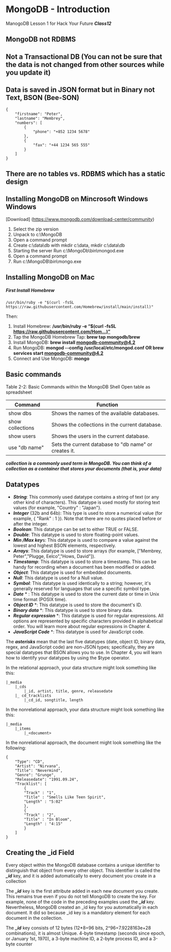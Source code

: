 # MongoDB - Introduction

ManogoDB Lesson 1 for Hack Your Future ***Class12***

## MongoDB not RDBMS

## Not a Transactional DB (You can not be sure that the data is not changed from other sources while you update it)

## Data is saved in JSON format but in Binary not Text, BSON (Bee-SON)

```
{
    "firstname": "Peter",
    "lastname": "Membrey",
    "numbers": [
        {
            "phone": "+852 1234 5678"
        },
        {
            "fax": "+44 1234 565 555"
        }
    ]
}
``` 

## There are no tables vs. RDBMS which has a static design 

## Installing MongoDB on Mincrosoft Windows Windows

[Download] (https://www.mongodb.com/download-center/community)

1. Select the zip version
2. Unpack to c:\MongoDB
3. Open a command prompt
4. Create c:\data\db with mkdir c:\data, mkdir c:\data\db
5. Starting the server Run c:\MongoDb\bin\mongod.exe
6. Open a command prompt
7. Run c:\MongoDB\bin\mongo.exe

## Installing MongoDB on Mac

##### First Install Homebrew
`/usr/bin/ruby -e "$(curl -fsSL https://raw.githubusercontent.com/Homebrew/install/main/install)"`

Then:

1. Install Homebrew: **/usr/bin/ruby -e “$(curl -fsSL https://raw.githubusercontent.com/Hom...)”**
2. Tap the MongoDB Homebrew Tap: **brew tap mongodb/brew**
3. Install MongoDB: **brew install mongodb-community@4.2**
4. Run MongoDB: **mongod --config /usr/local/etc/mongod.conf OR brew services start mongodb-community@4.2**
5. Connect and Use MongoDB: **mongo**

## Basic commands

Table 2-2: Basic Commands within the MongoDB Shell
Open table as spreadsheet

|Command|Function|
| ------------- |-------------|
|show dbs|Shows the names of the available databases.|
|show collections|Shows the collections in the current database.|
|show users|Shows the users in the current database.|
|use "db name"|Sets the current database to "db name" or creates it.|
    
***collection is a commonly used term in MongoDB. You can think of a collection as a container that stores your documents (that is, your data)***

## Datatypes

- ***String***: This commonly used datatype contains a string of text (or any other kind of characters). This datatype is used mostly for storing text values (for example, "Country" : "Japan"}.
- ***Integer*** (32b and 64b): This type is used to store a numerical value (for example, { "Rank" : 1 }). Note that there are no quotes placed before or after the integer.
- ***Boolean***: This datatype can be set to either TRUE or FALSE.
- ***Double***: This datatype is used to store floating-point values.
- ***Min /Max key***s: This datatype is used to compare a value against the lowest and highest BSON elements, respectively.
- ***Arrays***: This datatype is used to store arrays (for example, ["Membrey, Peter","Plugge, Eelco","Hows, David"]).
- ***Timestamp***: This datatype is used to store a timestamp. This can be handy for recording when a document has been modified or added.
- ***Object***: This datatype is used for embedded documents.
- ***Null***: This datatype is used for a Null value.
- ***Symbol***: This datatype is used identically to a string; however, it's generally reserved for languages that use a specific symbol type.
- ***Date*** * : This datatype is used to store the current date or time in Unix time format (POSIX time).
- ***Object ID*** *: This datatype is used to store the document's ID.
- ***Binary data*** *: This datatype is used to store binary data.
- ***Regular expression*** *: This datatype is used for regular expressions. All options are represented by specific characters provided in alphabetical order. You will learn more about regular expressions in Chapter 4.
- ***JavaScript Code*** *: This datatype is used for JavaScript code.

The ***asterisks*** mean that the last five datatypes (date, object ID, binary data, regex, and JavaScript code) are non-JSON types; specifically, they are special datatypes that BSON allows you to use. In Chapter 4, you will learn how to identify your datatypes by using the $type operator.

In the relational approach, your data structure might look something like this:

```
|_media
    |_cds
        |_id, artist, title, genre, releasedate
    |_ cd_tracklists
        |_cd_id, songtitle, length
```
In the nonrelational approach, your data structure might look something like this:

```
|_media
    |_items
        |_<document>
```
In the nonrelational approach, the document might look something like the following:

```
{
    "Type": "CD",
    "Artist": "Nirvana",
    "Title": "Nevermind",
    "Genre": "Grunge",
    "Releasedate": "1991.09.24",
    "Tracklist": [
        {
        "Track" : "1",
        "Title" : "Smells Like Teen Spirit",
        "Length" : "5:02"
        },
        {
        "Track" : "2",
        "Title" : "In Bloom",
        "Length" : "4:15"
        }
    ]
}
```

## Creating the _id Field

Every object within the MongoDB database contains a unique identifier to distinguish that object from every other object. This identifier is called the ***_id*** key, and it is added automatically to every document you create in a collection

The ***_id*** key is the first attribute added in each new document you create. This remains true even if you do not tell MongoDB to create the key. For example, none of the code in the preceding examples used the ***_id*** key. Nevertheless, MongoDB created an _id key for you automatically in each document. It did so because _id key is a mandatory element for each document in the collection.

The ***_id*** key consists of 12 bytes (12*8=96 bits, 2^96=7.9228163e+28 combinations), it is almost Unique. 4-byte timestamp (seconds since epoch, or January 1st, 1970), a 3-byte machine ID, a 2-byte process ID, and a 3-byte counter
